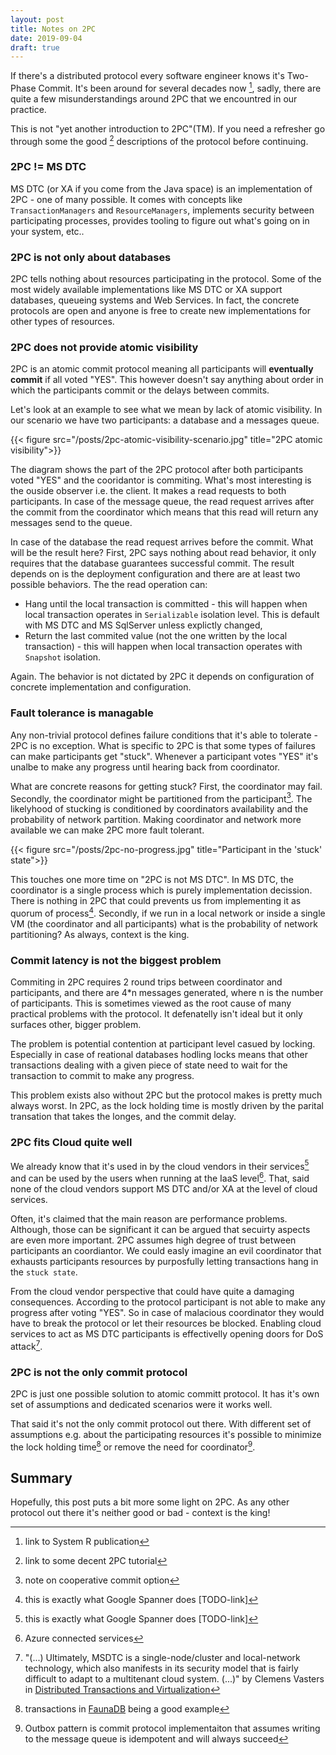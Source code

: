 ```yaml
---
layout: post
title: Notes on 2PC
date: 2019-09-04
draft: true
---
```


If there's a distributed protocol every software engineer knows it's Two-Phase Commit. It's been around for several decades now [^1], sadly, there are quite a few misunderstandings around 2PC that we encountred in our practice. 

This is not "yet another introduction to 2PC"(TM). If you need a refresher go through some the good [^2] descriptions of the protocol before continuing.

### 2PC != MS DTC
MS DTC (or XA if you come from the Java space) is an implementation of 2PC - one of many possible. It comes with concepts like `TransactionManagers` and `ResourceManagers`, implements security between participating processes, provides tooling to figure out what's going on in your system, etc.. 

### 2PC is not only about databases
2PC tells nothing about resources participating in the protocol. Some of the most widely available implementations like MS DTC or XA support databases, queueing systems and Web Services. In fact, the concrete protocols are open and anyone is free to create new implementations for other types of resources. 

### 2PC does not provide atomic visibility
2PC is an atomic commit protocol meaning all participants will **eventually commit** if all voted "YES". This however doesn't say anything about order in which the participants commit or the delays between commits.

Let's look at an example to see what we mean by lack of atomic visibility. In our scenario we have two participants: a database and a messages queue. 

{{< figure src="/posts/2pc-atomic-visibility-scenario.jpg" title="2PC atomic visibility">}}

The diagram shows the part of the 2PC protocol after both participants voted "YES" and the cooridantor is commiting. What's most interesting is the ouside observer i.e. the client. It makes a read requests to both participants. In case of the message queue, the read request arrives after the commit from the coordinator which means that this read will return any messages send to the queue. 

In case of the database the read request arrives before the commit. What will be the result here? First, 2PC says nothing about read behavior, it only requires that the database guarantees successful commit. The result depends on is the deployment configuration and there are at least two possible behaviors. The the read operation can:
    
* Hang until the local transaction is committed - this will happen when local transaction operates in `Serializable` isolation level. This is default with MS DTC and MS SqlServer unless explictly changed,
* Return the last commited value (not the one written by the local transaction) - this will happen when local transaction operates with `Snapshot` isolation.

Again. The behavior is not dictated by 2PC it depends on configuration of concrete implementation and configuration.

### Fault tolerance is managable
Any non-trivial protocol defines failure conditions that it's able to tolerate - 2PC is no exception. What is specific to 2PC is that some types of failures can make participants get "stuck". Whenever a participant votes "YES" it's unalbe to make any progress until hearing back from coordinator. 

What are concrete reasons for getting stuck? First, the coordinator may fail. Secondly, the coordinator might be partitioned from the participant[^3]. The likelyhood of stucking is conditioned by coordinators availability and the probability of network partition. Making coordinator and network more available we can make 2PC more fault tolerant.

{{< figure src="/posts/2pc-no-progress.jpg" title="Participant in the 'stuck' state">}}

This touches one more time on "2PC is not MS DTC". In MS DTC, the coordinator is a single process which is purely implementation decission. There is nothing in 2PC that could prevents us from implementing it as quorum of process[^4]. Secondly, if we run in a local network or inside a single VM (the coordinator and all participants) what is the probability of network partitioning? As always, context is the king.   

### Commit latency is not the biggest problem
Commiting in 2PC requires 2 round trips between coordinator and participants, and there are 4*n messages generated, where n is the number of participants. This is sometimes viewed as the root cause of many practical problems with the protocol. It defenatelly isn't ideal but it only surfaces other, bigger problem.

The problem is potential contention at participant level casued by locking. Especially in case of reational databases hodling locks means that other transactions dealing with a given piece of state need to wait for the transaction to commit to make any progress.

This problem exists also without 2PC but the protocol makes is pretty much always worst. In 2PC, as the lock holding time is mostly driven by the parital transation that takes the longes, and the commit delay.

### 2PC fits Cloud quite well
We already know that it's used in by the cloud vendors in their services[^4] and can be used by the users when running at the IaaS level[^5]. That, said none of the cloud vendors support MS DTC and/or XA at the level of cloud services. 

Often, it's claimed that the main reason are performance problems. Although, those can be significant it can be argued that secuirty aspects are even more important. 2PC assumes high degree of trust between participants an coordiantor. We could easly imagine an evil coordinator that exhausts participants resources by purposfully letting transactions hang in the `stuck state`. 

From the cloud vendor perspective that could have quite a damaging consequences. According to the protocol participant is not able to make any progress after voting "YES". So in case of malacious coordinator they would have to break the protocol or let their resources be blocked. Enabling cloud services to act as MS DTC participants is effectivelly opening doors for DoS attack[^6]. 

### 2PC is not the only commit protocol
2PC is just one possible solution to atomic committ protocol. It has it's own set of assumptions and dedicated scenarios were it works well. 

That said it's not the only commit protocol out there. With different set of assumptions e.g. about the participating resources it's possible to minimize the lock holding time[^7] or remove the need for coordinator[^8].   

## Summary
Hopefully, this post puts a bit more some light on 2PC. As any other protocol out there it's neither good or bad - context is the king!  

[^1]: link to System R publication
[^2]: link to some decent 2PC tutorial
[^3]: note on cooperative commit option
[^4]: this is exactly what Google Spanner does [TODO-link]
[^5]: Azure connected services
[^6]: "(...) Ultimately, MSDTC is a single-node/cluster and local-network technology, which also manifests in its security model that is fairly difficult to adapt to a multitenant cloud system. (...)" by Clemens Vasters in [Distributed Transactions and Virtualization](http://vasters.com/archive/Distributed-Transactions-And-Virtualization.html)
[^7]: transactions in [FaunaDB](https://fauna.com/blog/consistency-without-clocks-faunadb-transaction-protocol) being a good example  
[^8]: Outbox pattern is commit protocol implementaiton that assumes writing to the message queue is idempotent and will always succeed
